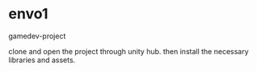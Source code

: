 # envo1
 gamedev-project

 clone and open the project through unity hub. then install the necessary libraries and assets. 

 
